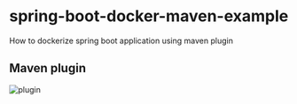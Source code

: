 # spring-boot-docker-maven-example
How to dockerize  spring boot application using maven plugin 

## Maven plugin
![plugin](https://user-images.githubusercontent.com/25712816/52089025-874fec80-25d3-11e9-9bca-61f10c87002d.PNG)


